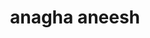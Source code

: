 ---
title: "anagha aneesh"
role: "research student"
image: "team/"
bio: "i completed my undergraduate studies in chemistry and physics at haverford college in may, 2024 and am now, as a fulbright research grantee, completing a 10-month stay in the lama lab."
social:
  - icon: "orcid"
    url: "https://orcid.org/0009-0001-0275-2586"
  - icon: "google-scholar"
    url: "https://scholar.google.com/citations?user=EVEAVYMAAAAJ&hl=en"
  - icon: "github"
    url: "https://github.com/aaneesh1"
  - icon: "linkedin"
    url: "www.linkedin.com/in/anagha-aneesh"
---